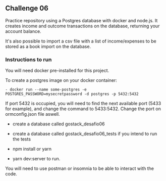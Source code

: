 ## Challenge 06

Practice repository using a Postgres database with docker and node.js. It creates income and outcome transactions on the database, returning your account balance.

It's also possible to import a csv file with a list of income/expenses to be stored as a book import on the database.

### Instructions to run

You will need docker pre-installed for this project.

To create a postgres image on your docker container:

`- docker run --name some-postgres -e POSTGRES_PASSWORD=mysecretpassword -d postgres -p 5432:5432`

If port 5432 is occupied, you will need to find the next available port (5433 for example), and change the command to 5433:5432. Change the port on ormconfig.json file aswell.

- create a database called gostack_desafio06
- create a database called gostack_desafio06_tests if you intend to run the tests

- npm install or yarn
- yarn dev:server to run.

You will need to use postman or insomnia to be able to interact with the code.

